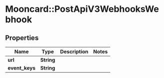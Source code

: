 # Mooncard::PostApiV3WebhooksWebhook

## Properties
Name | Type | Description | Notes
------------ | ------------- | ------------- | -------------
**url** | **String** |  | 
**event_keys** | **String** |  | 


